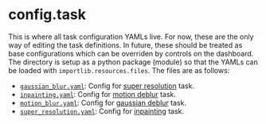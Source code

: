 # config.task

This is where all task configuration YAMLs live. For now, these are the only way of editing the task
definitions. In future, these should be treated as base configurations which can be overriden by
controls on the dashboard. The directory is setup as a python package (module)
so that the YAMLs can be loaded with `importlib.resources.files`. The files are as follows:

- [`gaussian_blur.yaml`](./gaussian_blur.yaml):
  Config for [super resolution](https://en.wikipedia.org/wiki/Super-resolution_imaging) task.
- [`inpainting.yaml`](./inpainting.yaml):
  Config for [motion deblur](https://en.wikipedia.org/wiki/Motion_blur) task.
- [`motion_blur.yaml`](./motion_blur.yaml):
  Config for [gaussian deblur](https://en.wikipedia.org/wiki/Gaussian_blur) task.
- [`super_resolution.yaml`](./super_resolution.yaml):
  Config for [inpainting](https://huggingface.co/docs/diffusers/en/using-diffusers/inpaint) task.
